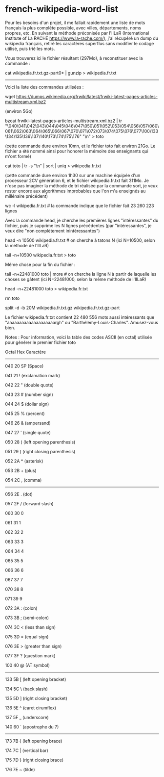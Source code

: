 # french-wikipedia-word-list

Pour les besoins d'un projet, il me fallait rapidement une liste de mots français la plus complète possible, avec villes, départements, noms propres, etc. En suivant la méthode préconisée par l'IILaR (International Institute of La RACHE https://www.la-rache.com/), j'ai récupéré un dump du wikipedia français, retiré les  caractères superflus sans modifier le codage utilisé, puis trié les mots.

Vous trouverez ici le fichier résultant (297Mo), à reconstituer avec la commande :

cat wikipedia.fr.txt.gz-part0* | gunzip > wikipedia.fr.txt

---------------------------------------

Voici la liste des commandes utilisées :

wget https://dumps.wikimedia.org/frwiki/latest/frwiki-latest-pages-articles-multistream.xml.bz2

(environ 5Go)

bzcat frwiki-latest-pages-articles-multistream.xml.bz2 | tr "\040\041\042\043\044\045\046\047\050\051\052\053\054\056\057\060\061\062\063\064\065\066\067\070\071\072\073\074\075\076\077\100\133\134\135\136\137\140\173\174\175\176" "\n" > toto

(cette commande dure environ 10mn, et le fichier toto fait environ 21Go. Le fichier a été nommé ainsi pour honorer la mémoire des enseignants qui m'ont formé)

cat toto | tr -s "\n" | sort | uniq > wikipedia.fr.txt

(cette commande dure environ 1h30 sur une machine équipée d'un processeur 2CV génération 6, et le fichier wikipedia.fr.txt fait 311Mo. Je n'ose pas imaginer la méthode de tri réalisée par la commande sort, je veux rester encore aux algorithmes improbables que l'on m'a enseignés au millénaire précédent)

wc -l wikipedia.fr.txt # la commande indique que le fichier fait 23 260 223 lignes

Avec la commande head, je cherche les premières lignes "intéressantes" du fichier, puis je supprime les N lignes précédentes (par "intéressantes", je veux dire "non complètement inintéressantes")

head -n 10500 wikipedia.fr.txt # on cherche à tatons N (ici N=10500, selon la méthode de l'IILaR)

tail -n+10500 wikipedia.fr.txt > toto

Même chose pour la fin du fichier :

tail -n+22481000 toto | more # on cherche la ligne N à partir de laquelle les choses se gâtent (ici N=22481000, selon la même méthode de l'IILaR)

head -n+22481000 toto > wikipedia.fr.txt

rm toto

split -d -b 20M wikipedia.fr.txt.gz wikipedia.fr.txt.gz-part

Le fichier wikipedia.fr.txt contient 22 480 556 mots aussi intéressants que "aaaaaaaaaaaaaaaaaaaargh" ou "Barthélémy-Louis-Charles". Amusez-vous bien.


Notes : Pour information, voici la table des codes ASCII (en octal) utilisée pour générer le premier fichier toto

Octal Hex Caractère

----- --- ---------

040 20 SP (Space)

041 21 ! (exclamation mark)

042 22 " (double quote)

043 23 # (number sign)

044 24 $ (dollar sign)

045 25 % (percent)

046 26 & (ampersand)

047 27 ' (single quote)

050 28 ( (left opening parenthesis)

051 29 ) (right closing parenthesis)

052 2A * (asterisk)

053 2B + (plus)

054 2C , (comma)

--------------------------------

056 2E . (dot)

057 2F / (forward slash)

060 30 0

061 31 1

062 32 2

063 33 3

064 34 4

065 35 5

066 36 6

067 37 7

070 38 8

071 39 9

072 3A : (colon)

073 3B ; (semi-colon)

074 3C < (less than sign)

075 3D = (equal sign)

076 3E > (greater than sign)

077 3F ? (question mark)

100 40 @ (AT symbol)

--------------------------------

133 5B [ (left opening bracket)

134 5C \ (back slash)

135 5D ] (right closing bracket)

136 5E ^ (caret cirumflex)

137 5F _ (underscore)

140 60 ` (apostrophe du 7)

--------------------------------

173 7B { (left opening brace)

174 7C | (vertical bar)

175 7D } (right closing brace)

176 7E ~ (tilde)



